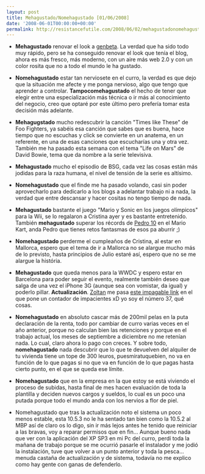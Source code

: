```yaml
---
layout: post
title: Mehagustado/Nomehagustado [01/06/2008]
date: '2008-06-01T00:00:00+00:00'
permalink: http://resistancefutile.com/2008/06/02/mehagustadonomehagustado-01062008/
---
```

- <strong>Mehagustado</strong> renovar el look a <a href="http://genbeta.com">genbeta</a>. La verdad que ha sido todo muy rápido, pero se ha conseguido renovar el look que tenía el blog, ahora es más fresco, más moderno, con un aire más web 2.0 y con un color rosita que no a todo el mundo le ha gustado. 

- <strong>Nomehagustado</strong> estar tan nerviosete en el curro, la verdad es que dejo que la situación me afecte y me ponga nervioso, algo que tengo que aprender a controlar. <strong>Tampocomehagustado</strong> el hecho de tener que elegir entre una especialización más técnica o ir más al conocimiento del negocio, creo que optaré por este último pero prefería tomar esta decisión más adelante.

- <strong>Mehagugstado</strong> mucho redescubrir la canción "Times like These" de Foo Fighters, ya sabéis esa canción que sabes que es buena, hace tiempo que no escuchas y click se convierte en un anatema, en un referente, en una de esas canciones que escucharías una y otra vez. También me ha pasado esta semana con el tema "Life on Mars" de David Bowie, tema que da nombre a la serie televisiva.

- <strong>Mehagustado</strong> mucho el episodio de BSG, cada vez las cosas están más jodidas para la raza humana, el nivel de tensión de la serie es altísimo. 

- <strong>Nomehagustado</strong> que el finde me ha pasado volando, casi sin poder aprovecharlo para dedicarlo a los blogs a adelantar trabajo ni a nada, la verdad que entre descansar y hacer cositas no tengo tiempo de nada.

- <strong>Mehagustado</strong> bastante el juego "Mario y Sonic en los juegos olímpicos" para la Wii, se lo regalaron a Cristina ayer y es bastante entretenido. También <strong>mehagustado</strong> superar los récords de <a href="http://www.pedro10.com/blog/">Pedro 10</a> en el Mario Kart, anda Pedro que tienes retos fantasmas de esos pa aburrir ;)

- <strong>Nomehagustado</strong> perderme el cumpleaños de Cristina, al estar en Mallorca, espero que el tema de ir a Mallorca no se alargue mucho más de lo previsto, hasta principios de Julio estaré así, espero que no se me alargue la história.

- <strong>Mehagustado</strong> que queda menos para la WWDC y espero estar en Barcelona para poder seguir el evento, realmente también deseo que salga de una vez el iPhone 3G (aunque sea con vomistar, da igual) y poderlo pillar. <strong>Actualización</strong>. <a href="http://lordzoltan.gafapasta.com/">Zoltan</a> me pasa <a href="http://www.iphone.movistar.es/index2.html">este impagable link</a> en el que pone un contador de impacientes xD yo soy el número 37, qué cosas.

- <strong>Nomehagustado</strong> en absoluto cascar más de 200mil pelas en la puta declaración de la renta, todo por cambiar de curro varias veces en el año anterior, porque no calculan bien las retenciones y porque en el trabajo actual, los meses de septiembre a diciembre no me retenían nada. Lo cual, claro ahora lo pago con creces. Y sobre todo, <strong>nomehagustado</strong> nada descubrir que lo que te devuelven del alquiler de tu vivienda tiene un tope de 300 leuros, puesmiratuquebien, no va en función de lo que pagas si no que va en función de lo que pagas hasta cierto punto, en el que se queda ese límite. 

- <strong>Nomehagustado</strong> que en la empresa en la que estoy se está viviendo el proceso de subidas, hasta final de mes hacen evaluación de toda la plantilla y deciden nuevos cargos y sueldos, lo cual es un poco una putada porque todo el mundo anda con los nervios a flor de piel.

- Nomehagustado que tras la actualización noto el sistema un poco menos estable, esta 10.5.3 no le ha sentado tan bien como la 10.5.2 al MBP así de claro os lo digo, sin ir más lejos antes he tenido que reiniciar a las bravas, voy a reparar permisos que en fin... Aunque bueno nada que ver con la aplicación del XP SP3 en mi Pc del curro, perdí toda la mañana de trabajo porque se me ocurrió pasarle el instalador y me jodió la instalación, tuve que volver a un punto anterior y toda la pesca... menuda castaña de actualización y de sistema, todavía no me explico como hay gente con ganas de defenderlo.
